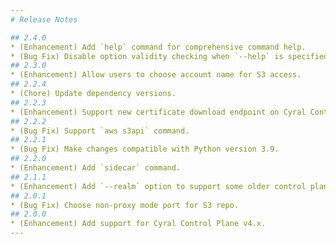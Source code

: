 ```yaml
---
# Release Notes

## 2.4.0
* (Enhancement) Add `help` command for comprehensive command help.
* (Bug Fix) Disable option validity checking when `--help` is specified.
## 2.3.0
* (Enhancement) Allow users to choose account name for S3 access.
## 2.2.4
* (Chore) Update dependency versions.
## 2.2.3
* (Enhancement) Support new certificate download endpoint on Cyral Control Plane.
## 2.2.2
* (Bug Fix) Support `aws s3api` command.
## 2.2.1
* (Bug Fix) Make changes compatible with Python version 3.9.
## 2.2.0
* (Enhancement) Add `sidecar` command.
## 2.1.1
* (Enhancement) Add `--realm` option to support some older control planes.
## 2.0.1
* (Bug Fix) Choose non-proxy mode port for S3 repo.
## 2.0.0
* (Enhancement) Add support for Cyral Control Plane v4.x.
---
```

